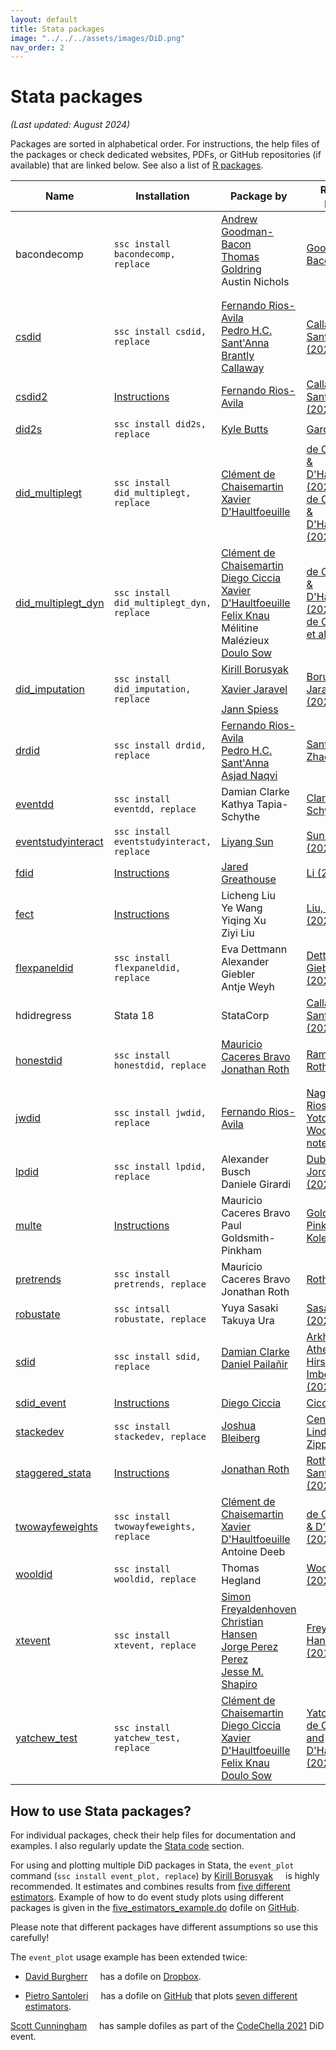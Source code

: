 ```yaml
---
layout: default
title: Stata packages
image: "../../../assets/images/DiD.png"
nav_order: 2
---
```


# Stata packages

*(Last updated: August 2024)*

Packages are sorted in alphabetical order. For instructions, the help files of the packages or check dedicated websites, PDFs, or GitHub repositories (if available) that are linked below. See also a list of [R packages](https://asjadnaqvi.github.io/DiD/docs/02_R/).



| Name | Installation | Package by | Reference paper(s) |
| --- | --- | --- | --- |
| bacondecomp | `ssc install bacondecomp, replace`  |   [Andrew Goodman-Bacon](http://goodman-bacon.com/) [<img width="12px" src="https://cdn.jsdelivr.net/npm/simple-icons@v13/icons/x.svg" />](https://x.com/agoodmanbacon) <br> [Thomas Goldring](https://tgoldring.com/) <br> Austin Nichols [<img width="12px" src="https://cdn.jsdelivr.net/npm/simple-icons@v13/icons/x.svg" />](https://x.com/AustnNchols) |   [Goodman-Bacon (2021)](https://www.sciencedirect.com/science/article/abs/pii/S0304407621001445) |
| [csdid](https://friosavila.github.io/playingwithstata/main_csdid.html)  |  `ssc install csdid, replace`    |  [Fernando Rios-Avila](https://friosavila.github.io/playingwithstata/index.html) [<img width="12px" src="https://cdn.jsdelivr.net/npm/simple-icons@v13/icons/x.svg" />](https://x.com/friosavila) <br> [Pedro H.C. Sant'Anna](https://pedrohcgs.github.io/) [<img width="12px" src="https://cdn.jsdelivr.net/npm/simple-icons@v13/icons/x.svg" />](https://x.com/pedrohcgs)  <br>  [Brantly Callaway](https://bcallaway11.github.io/)   | [Callaway & Sant'Anna (2020)](https://www.sciencedirect.com/science/article/abs/pii/S0304407620303948)  |
| [csdid2](https://github.com/friosavila/stpackages/tree/main/csdid2)   |  [Instructions](https://github.com/friosavila/stpackages/tree/main/csdid2)    |  [Fernando Rios-Avila](https://friosavila.github.io/playingwithstata/index.html) [<img width="12px" src="https://cdn.jsdelivr.net/npm/simple-icons@v13/icons/x.svg" />](https://x.com/friosavila)   |  [Callaway & Sant'Anna (2020)](https://www.sciencedirect.com/science/article/abs/pii/S0304407620303948) |
| [did2s](https://github.com/kylebutts/did2s_stata)  |  `ssc install did2s, replace`     |  [Kyle Butts](https://kylebutts.com/) [<img width="12px" src="https://cdn.jsdelivr.net/npm/simple-icons@v13/icons/x.svg" />](https://x.com/kylefbutts) |  [Gardner (2022)](https://arxiv.org/abs/2207.05943) |
| [did_multiplegt](https://github.com/chaisemartinPackages) | `ssc install did_multiplegt, replace` |    [Clément de Chaisemartin](https://sites.google.com/site/clementdechaisemartin/) [<img width="12px" src="https://cdn.jsdelivr.net/npm/simple-icons@v13/icons/x.svg" />](https://x.com/CdeChaisemartin) <br> [Xavier D'Haultfoeuille](https://faculty.crest.fr/xdhaultfoeuille/) | [de Chaisemartin & D'Haultfoeuille (2020)](https://www.aeaweb.org/articles?id=10.1257/aer.20181169) <br>[de Chaisemartin & D'Haultfoeuille (2021)](https://papers.ssrn.com/sol3/papers.cfm?abstract_id=3751060)  |
| [did_multiplegt_dyn](https://github.com/chaisemartinPackages)  | `ssc install did_multiplegt_dyn, replace` |  [Clément de Chaisemartin](https://sites.google.com/site/clementdechaisemartin/) [<img width="12px" src="https://cdn.jsdelivr.net/npm/simple-icons@v13/icons/x.svg" />](https://x.com/CdeChaisemartin) <br> [Diego Ciccia](https://github.com/DiegoCiccia) [<img width="12px" src="https://cdn.jsdelivr.net/npm/simple-icons@v13/icons/x.svg" />](https://x.com/diegociccia1) <br> [Xavier D'Haultfoeuille](https://faculty.crest.fr/xdhaultfoeuille/)<br> [Felix Knau](https://github.com/fe-knau) [<img width="12px" src="https://cdn.jsdelivr.net/npm/simple-icons@v13/icons/x.svg" />](https://x.com/fe_knau) <br> Mélitine Malézieux [<img width="12px" src="https://cdn.jsdelivr.net/npm/simple-icons@v13/icons/linkedin.svg" />](linkedin.com/in/mélitine-malézieux-2831ba206)<br> [Doulo Sow](https://github.com/DouloSOW) [<img width="12px" src="https://cdn.jsdelivr.net/npm/simple-icons@v13/icons/x.svg" />](https://x.com/DSDoulo) | [de Chaisemartin & D'Haultfoeuille (2024a)](https://doi.org/10.1162/rest_a_01414) <br> [de Chaisemartin et al. (2024c)](https://drive.google.com/file/d/1NGgScujLCCS4RrwdN-PC1SnVigfBa32h/view)   |
| [did_imputation](https://github.com/borusyak/did_imputation) | `ssc install did_imputation, replace` |  [Kirill Borusyak](https://sites.google.com/view/borusyak/home) [<img width="12px" src="https://cdn.jsdelivr.net/npm/simple-icons@v13/icons/x.svg" />](https://x.com/borusyak) <br> [Xavier Jaravel](https://www.lse.ac.uk/economics/people/faculty/xavier-jaravel) [<img width="12px" src="https://cdn.jsdelivr.net/npm/simple-icons@v13/icons/x.svg" />](https://x.com/XJaravel) <br> [Jann Spiess](https://www.gsb.stanford.edu/faculty-research/faculty/jann-spiess) [<img width="12px" src="https://cdn.jsdelivr.net/npm/simple-icons@v13/icons/x.svg" />](https://x.com/jannspiess)  | [Borusyak, Jaravel, Spiess (2024)](https://academic.oup.com/restud/advance-article/doi/10.1093/restud/rdae007/7601390)   |
| [drdid](https://friosavila.github.io/playingwithstata/main_drdid.html)   | `ssc install drdid, replace`    |  [Fernando Rios-Avila](https://friosavila.github.io/playingwithstata/index.html) [<img width="12px" src="https://cdn.jsdelivr.net/npm/simple-icons@v13/icons/x.svg" />](https://x.com/friosavila) <br> [Pedro H.C. Sant'Anna](https://pedrohcgs.github.io/) [<img width="12px" src="https://cdn.jsdelivr.net/npm/simple-icons@v13/icons/x.svg" />](https://x.com/pedrohcgs) <br> [Asjad Naqvi](https://github.com/asjadnaqvi) [<img width="12px" src="https://cdn.jsdelivr.net/npm/simple-icons@v13/icons/x.svg" />](https://x.com/asjadnaqvi) | [Sant'Anna & Zhao (2020)](https://www.sciencedirect.com/science/article/abs/pii/S0304407620301901)  |
| [eventdd](https://www.damianclarke.net/computation/)   | `ssc install eventdd, replace` | Damian Clarke <br> Kathya Tapia-Schythe | [Clarke & Tapia-Schythe (2022)](https://journals.sagepub.com/doi/abs/10.1177/1536867X211063144) |
| [eventstudyinteract](https://github.com/lsun20/EventStudyInteract) | `ssc install eventstudyinteract, replace`  |  [Liyang Sun](http://economics.mit.edu/grad/lsun20) |  [Sun & Abraham (2021)](https://www.sciencedirect.com/science/article/abs/pii/S030440762030378X) |
| [fdid](https://github.com/jgreathouse9/FDIDTutorial/tree/main#forward-difference-in-differences)   | [Instructions](https://github.com/jgreathouse9/FDIDTutorial/tree/main#forward-difference-in-differences) |  [Jared Greathouse](https://jgreathouse9.github.io/)    | [Li (2023)](https://pubsonline.informs.org/doi/10.1287/mksc.2022.0212) |
| [fect](https://github.com/xuyiqing/fect_stata)   | [Instructions](https://github.com/xuyiqing/fect_stata) |  Licheng Liu <br> Ye Wang <br> Yiqing Xu <br> Ziyi Liu    | [Liu, Wang, Xu  (2022)](https://papers.ssrn.com/abstract=3555463) |
| [flexpaneldid](https://papers.ssrn.com/sol3/papers.cfm?abstract_id=3692458) | `ssc install flexpaneldid, replace`   |  Eva Dettmann <br> Alexander Giebler <br> Antje Weyh    | [Dettmann, Giebler, Weyh (2020)](https://papers.ssrn.com/sol3/papers.cfm?abstract_id=3692458) |
| hdidregress  | Stata 18 |  StataCorp |  [Callaway & Sant'Anna (2020)](https://www.sciencedirect.com/science/article/abs/pii/S0304407620303948) |
| [honestdid](https://github.com/mcaceresb/stata-honestdid)  | `ssc install honestdid, replace` |  [Mauricio Caceres Bravo](https://github.com/mcaceresb)   [Jonathan Roth](https://jonathandroth.github.io/) [<img width="12px" src="https://cdn.jsdelivr.net/npm/simple-icons@v13/icons/x.svg" />](https://x.com/jondr44)   |  [Rambachan & Roth (2023)](https://www.restud.com/a-more-credible-approach-to-parallel-trends/)    |
| [jwdid](https://friosavila.github.io/playingwithstata/main_jwdid.html)  | `ssc install jwdid, replace` |  [Fernando Rios-Avila](https://friosavila.github.io/playingwithstata/index.html) | [Nagengast, Rios-Avila, Yotov (2024)](https://ideas.repec.org/p/ris/drxlwp/2024_005.html), [Wooldridge notes](https://www.dropbox.com/sh/zj91darudf2fica/AADj_jaf5ZuS1muobgsnxS6Za?dl=0)  |
| [lpdid](https://github.com/danielegirardi/lpdid)   | `ssc install lpdid, replace` | Alexander Busch <br> Daniele Girardi | [Dube, Girardi, Jordà, Taylor (2023)](https://www.nber.org/papers/w31184) |
| [multe](https://github.com/gphk-metrics/stata-multe)   | [Instructions](https://github.com/gphk-metrics/stata-multe) |  Mauricio Caceres Bravo <br> Paul Goldsmith-Pinkham | [Goldsmith-Pinkham, Hull, Kolesár (2024)](https://arxiv.org/abs/2106.05024)  |
| [pretrends](https://github.com/mcaceresb/stata-pretrends)   | `ssc install pretrends, replace` | Mauricio Caceres Bravo <br> Jonathan Roth | [Roth (2022)](https://www.aeaweb.org/articles?id=10.1257/aeri.20210236) |
| [robustate](https://sites.google.com/site/yuyasasaki/Home/stata/stata-command-robustate)  | `ssc intsall robustate, replace` |  Yuya Sasaki <br> Takuya Ura  | [Sasaki & Ura (2021)](https://www.cambridge.org/core/journals/econometric-theory/article/abs/estimation-and-inference-for-moments-of-ratios-with-robustness-against-large-trimming-bias/6505FD01751EE01FEFFD34071C873FB6)   |  
| [sdid](https://github.com/Daniel-Pailanir/sdid)   | `ssc install sdid, replace` | [Damian Clarke](https://www.damianclarke.net/) <br> [Daniel Pailañir](https://daniel-pailanir.github.io/) [<img width="12px" src="https://cdn.jsdelivr.net/npm/simple-icons@v13/icons/x.svg" />](https://x.com/DanielPailanir) | [Arkhangelsky, Athey, Hirshberg, Imbens, Wager (2021)](https://www.aeaweb.org/articles?id=10.1257/aer.20190159)  | 
| [sdid_event](https://github.com/DiegoCiccia/sdid/tree/main/sdid_event)   | [Instructions](https://github.com/DiegoCiccia/sdid/tree/main/sdid_event) | [Diego Ciccia](https://github.com/DiegoCiccia)[<img width="12px" src="https://cdn.jsdelivr.net/npm/simple-icons@v13/icons/x.svg" />](https://x.com/diegociccia1) | [Ciccia (2024)](https://arxiv.org/abs/2407.09565)  | 
| [stackedev](https://sites.google.com/view/joshbleiberg) | `ssc install stackedev, replace`    | [Joshua Bleiberg](https://sites.google.com/view/joshbleiberg) [<img width="12px" src="https://cdn.jsdelivr.net/npm/simple-icons@v13/icons/x.svg" />](https://x.com/JoshBleiberg) | [Cengiz, Dube, Lindner, Zipperer (2019)](https://academic.oup.com/qje/article/134/3/1405/5484905)   |
| [staggered_stata](https://github.com/jonathandroth/staggered#stata-implementation)  | [Instructions](https://github.com/jonathandroth/staggered#stata-implementation)  |  [Jonathan Roth](https://jonathandroth.github.io/) [<img width="12px" src="https://cdn.jsdelivr.net/npm/simple-icons@v13/icons/x.svg" />](https://x.com/jondr44)   | [Roth & Sant'Anna (2023)](https://www.journals.uchicago.edu/doi/abs/10.1086/726581)  |
| [twowayfeweights](https://github.com/chaisemartinPackages/twowayfeweights)  | `ssc install twowayfeweights, replace`   |   [Clément de Chaisemartin](https://sites.google.com/site/clementdechaisemartin/) [<img width="12px" src="https://cdn.jsdelivr.net/npm/simple-icons@v13/icons/x.svg" />](https://x.com/CdeChaisemartin) <br> [Xavier D'Haultfoeuille](https://faculty.crest.fr/xdhaultfoeuille/) <br> Antoine Deeb | [de Chaisemartin & D’Haultfoeuille (2020)](https://www.aeaweb.org/articles?id=10.1257/aer.20181169)  |
| [wooldid](https://github.com/thegland/wooldid)  | `ssc install wooldid, replace` |  Thomas Hegland | [Wooldridge (2021)](https://papers.ssrn.com/sol3/papers.cfm?abstract_id=3906345) |
| [xtevent](https://github.com/JMSLab/xtevent) | `ssc install xtevent, replace`   |  [Simon Freyaldenhoven](https://simonfreyaldenhoven.github.io/) <br> [Christian Hansen](https://voices.uchicago.edu/christianhansen/) <br> [Jorge Perez Perez](https://jorgeperezperez.com/) [<img width="12px" src="https://cdn.jsdelivr.net/npm/simple-icons@v13/icons/x.svg" />](https://x.com/jorpppp) <br>  [Jesse M. Shapiro](https://www.brown.edu/Research/Shapiro/)  | [Freyaldenhoven, Hansen, Shapiro (2019)](https://www.aeaweb.org/articles?id=10.1257/aer.20180609)   |
| [yatchew_test](https://github.com/chaisemartinPackages/yatchew_test) | `ssc install yatchew_test, replace`   |  [Clément de Chaisemartin](https://sites.google.com/site/clementdechaisemartin/) [<img width="12px" src="https://cdn.jsdelivr.net/npm/simple-icons@v13/icons/x.svg" />](https://x.com/CdeChaisemartin) <br> [Diego Ciccia](https://github.com/DiegoCiccia) [<img width="12px" src="https://cdn.jsdelivr.net/npm/simple-icons@v13/icons/x.svg" />](https://x.com/diegociccia1) <br> [Xavier D'Haultfoeuille](https://faculty.crest.fr/xdhaultfoeuille/)<br> [Felix Knau](https://github.com/fe-knau) [<img width="12px" src="https://cdn.jsdelivr.net/npm/simple-icons@v13/icons/x.svg" />](https://x.com/fe_knau) <br> [Doulo Sow](https://github.com/DouloSOW) [<img width="12px" src="https://cdn.jsdelivr.net/npm/simple-icons@v13/icons/x.svg" />](https://x.com/DSDoulo) |  [Yatchew (1997)](https://www.sciencedirect.com/science/article/pii/S0165176597002188?via%3Dihub) <br> [de Chaisemartin and D'Haultfoeuille (2024b)](https://papers.ssrn.com/sol3/papers.cfm?abstract_id=4284811)   |


## How to use Stata packages?

For individual packages, check their help files for documentation and examples. I also regularly update the [Stata code](https://asjadnaqvi.github.io/DiD/docs/code) section.

For using and plotting multiple DiD packages in Stata, the `event_plot` command (`ssc install event_plot, replace`) by [Kirill Borusyak](https://sites.google.com/view/borusyak/home) [<img width="12px" src="https://cdn.jsdelivr.net/npm/simple-icons@v13/icons/x.svg" />](https://x.com/borusyak) is highly recommended. It estimates and combines results from [five different estimators](https://github.com/borusyak/did_imputation/blob/main/five_estimators_example.png). Example of how to do event study plots using different packages is given in the [five_estimators_example.do](https://github.com/borusyak/did_imputation/blob/main/five_estimators_example.do) dofile on [GitHub](https://github.com/borusyak/did_imputation).

Please note that different packages have different assumptions so use this carefully!


The `event_plot` usage example has been extended twice:

* [David Burgherr](https://www.lse.ac.uk/International-Inequalities/People/David-Burgherr) [<img width="12px" src="https://cdn.jsdelivr.net/npm/simple-icons@v13/icons/x.svg" />](https://x.com/d_burgherr) has a dofile on [Dropbox](https://www.dropbox.com/s/p5i94ryf4h9o335/five_estimators_example_adapted.do?dl=0).

* [Pietro Santoleri](https://pietrosantoleri.github.io/) [<img width="12px" src="https://cdn.jsdelivr.net/npm/simple-icons@v13/icons/x.svg" />](https://x.com/santpietro) has a dofile on [GitHub](https://github.com/pietrosantoleri/staggered_did) that plots [seven different estimators](https://github.com/pietrosantoleri/staggered_did/blob/main/output/seven_estimators_example_allt.png).


[Scott Cunningham](https://www.scunning.com/) [<img width="12px" src="https://cdn.jsdelivr.net/npm/simple-icons@v13/icons/x.svg" />](https://x.com/causalinf) has sample dofiles as part of the [CodeChella 2021](https://github.com/scunning1975/codechella) DiD event.